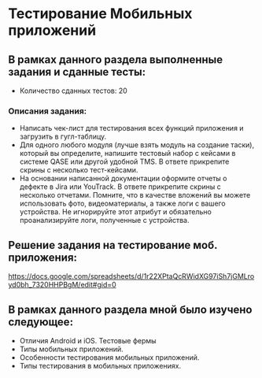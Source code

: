 # Тестирование Мобильных приложений
## В рамках данного раздела выполненные задания и сданные тесты:
- Количество сданных тестов: 20
### Описания задания:
- Написать чек-лист для тестирования всех функций приложения и загрузить в гугл-таблицу.
- Для одного любого модуля (лучше взять модуль на создание таски), который вы определите, напишите тестовый набор с кейсами в системе QASE или другой удобной TMS. В ответе прикрепите скрины с несколько тест-кейсами.
- На основании написанной документации оформите отчеты о дефекте в Jira или  YouTrack. В ответе прикрепите скрины с несколько отчетами.
Помните, что в качестве вложений вы можете использовать фото, видеоматериалы, а также логи с вашего устройства. Не игнорируйте этот атрибут и обязательно проанализируйте логи, полученные с устройства.
## Решение задания на тестирование моб. приложения:
https://docs.google.com/spreadsheets/d/1r22XPtaQcRWidXG97iSh7jGMLroyd0bh_7320HHPBgM/edit#gid=0
## В рамках данного раздела мной было изучено следующее:
- Отличия Android и iOS. Тестовые фермы
- Типы мобильных приложений.
- Особенности тестирования мобильных приложений.
- Типы тестирования в мобильных приложениях.
